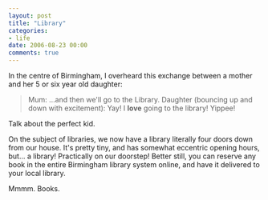 ```yaml
---
layout: post
title: "Library"
categories:
- life
date: 2006-08-23 00:00
comments: true
---
```


<p>In the centre of Birmingham, I overheard this exchange between a mother and her 5 or six year old daughter:</p>

<blockquote>
Mum: ...and then we'll go to the Library.
Daughter (bouncing up and down with excitement): Yay! I <strong>love</strong> going to the library! Yippee!
</blockquote>

<p>Talk about the perfect kid.</p>

<p>On the subject of libraries, we now have a library literally four doors down from our house. It's pretty tiny, and has somewhat eccentric opening hours, but... a library! Practically on our doorstep! Better still, you can reserve any book in the entire Birmingham library system online, and have it delivered to your local library.</p>

<p>Mmmm. Books.</p>



